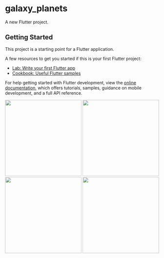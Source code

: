 # galaxy_planets

A new Flutter project.

## Getting Started

This project is a starting point for a Flutter application.

A few resources to get you started if this is your first Flutter project:

- [Lab: Write your first Flutter app](https://docs.flutter.dev/get-started/codelab)
- [Cookbook: Useful Flutter samples](https://docs.flutter.dev/cookbook)

For help getting started with Flutter development, view the
[online documentation](https://docs.flutter.dev/), which offers tutorials,
samples, guidance on mobile development, and a full API reference.


<img src="https://user-images.githubusercontent.com/118449869/229584534-0da35a02-d6b3-43ce-8777-e3029d8cdb57.jpg" width="250px">


<img src="https://user-images.githubusercontent.com/118449869/229584543-16e08971-552b-4cdf-8ee4-d4bff5afe2e8.jpg" width="250px">


<img src="https://user-images.githubusercontent.com/118449869/229584561-b9c633f9-3fde-43dc-8744-58c86d9a26f6.jpg" width="250px">

<img src="https://user-images.githubusercontent.com/118449869/229585041-95653cb7-92da-4e07-9a63-f07fa7628ed1.mp4" width="250px">





